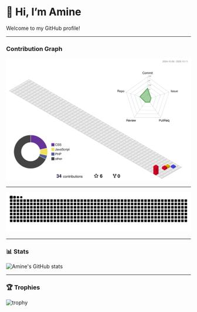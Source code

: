 # 👋 Hi, I’m Amine

Welcome to my GitHub profile!

---

### Contribution Graph
![3D Profile](https://raw.githubusercontent.com/Aminesouini12356/Aminesouini12356/refs/heads/main/profile-3d-contrib/profile-gitblock.svg)

---


![GitHub Snake Light](https://raw.githubusercontent.com/Aminesouini12356/Aminesouini12356/refs/heads/main/dist/snake.svg)

---

### 📊 Stats
![Amine's GitHub stats](https://github-readme-stats.vercel.app/api?username=Aminesouini12356&show_icons=true&theme=radical)

---

### 🏆 Trophies
![trophy](https://github-profile-trophy.vercel.app/?username=Aminesouini12356&theme=radical&row=1&column=5)

